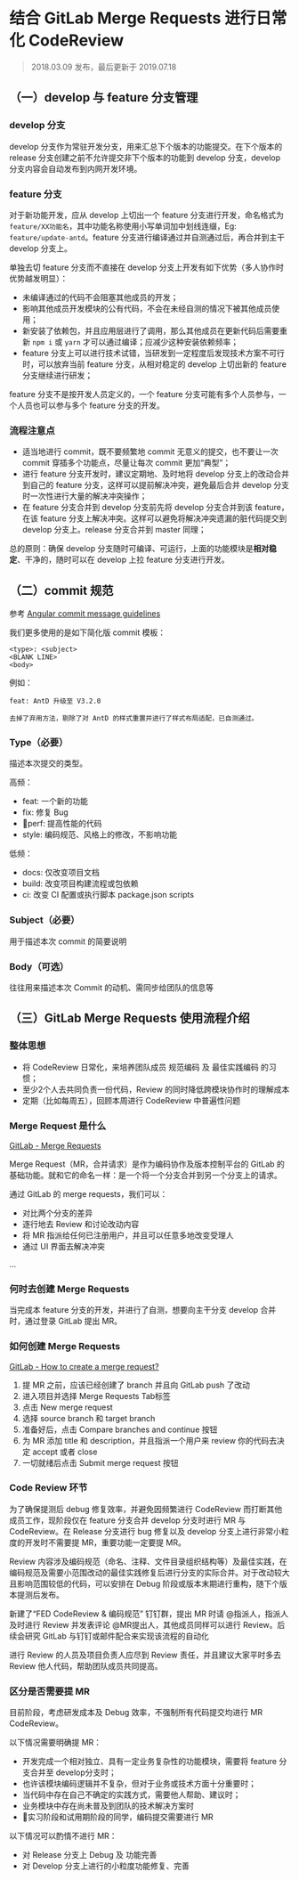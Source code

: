 # 结合 GitLab Merge Requests 进行日常化 CodeReview

> 2018.03.09 发布，最后更新于 2019.07.18

## （一）develop 与 feature 分支管理

### develop 分支

develop 分支作为常驻开发分支，用来汇总下个版本的功能提交。在下个版本的 release 分支创建之前不允许提交非下个版本的功能到 develop 分支，develop 分支内容会自动发布到内网开发环境。

### feature 分支

对于新功能开发，应从 develop 上切出一个 feature 分支进行开发，命名格式为 `feature/XX功能名`，其中功能名称使用小写单词加中划线连缀，Eg: `feature/update-antd`。feature 分支进行编译通过并自测通过后，再合并到主干 develop 分支上。

单独去切 feature 分支而不直接在 develop 分支上开发有如下优势（多人协作时优势越发明显）：

* 未编译通过的代码不会阻塞其他成员的开发；
* 影响其他成员开发模块的公有代码，不会在未经自测的情况下被其他成员使用；
* 新安装了依赖包，并且应用层进行了调用，那么其他成员在更新代码后需要重新 `npm i` 或 `yarn` 才可以通过编译；应减少这种安装依赖频率；
* feature 分支上可以进行技术试错，当研发到一定程度后发现技术方案不可行时，可以放弃当前 feature 分支，从相对稳定的 develop 上切出新的 feature 分支继续进行研发；

feature 分支不是按开发人员定义的，一个 feature 分支可能有多个人员参与，一个人员也可以参与多个 feature 分支的开发。

### 流程注意点

* 适当地进行 commit，既不要频繁地 commit 无意义的提交，也不要让一次 commit 穿插多个功能点，尽量让每次 commit 更加“典型”；
* 进行 feature 分支开发时，建议定期地、及时地将 develop 分支上的改动合并到自己的 feature 分支，这样可以提前解决冲突，避免最后合并 develop 分支时一次性进行大量的解决冲突操作；
* 在 feature 分支合并到 develop 分支前先将 develop 分支合并到该 feature，在该 feature 分支上解决冲突。这样可以避免将解决冲突遗漏的脏代码提交到 develop 分支上。release 分支合并到 master 同理；

总的原则：确保 develop 分支随时可编译、可运行，上面的功能模块是**相对稳定**、干净的，随时可以在 develop 上拉 feature 分支进行开发。

## （二）commit 规范

参考 [Angular commit message guidelines](https://github.com/angular/angular/blob/master/CONTRIBUTING.md#-commit-message-guidelines)

我们更多使用的是如下简化版 commit 模板：

```other
<type>: <subject>
<BLANK LINE>
<body>
```

例如：

```other
feat: AntD 升级至 V3.2.0

去掉了弃用方法，剔除了对 AntD 的样式重置并进行了样式布局适配，已自测通过。

```

### Type（必要）

描述本次提交的类型。

高频：

* feat: 一个新的功能
* fix: 修复 Bug
* perf: 提高性能的代码
* style: 编码规范、风格上的修改，不影响功能

低频：

* docs: 仅改变项目文档
* build: 改变项目构建流程或包依赖
* ci: 改变 CI 配置或执行脚本 package.json scripts

### Subject（必要）

用于描述本次 commit 的简要说明

### Body（可选）

往往用来描述本次 Commit 的动机、需同步给团队的信息等

## （三）GitLab Merge Requests 使用流程介绍

### 整体思想

* 将 CodeReview 日常化，来培养团队成员 规范编码 及 最佳实践编码 的习惯；
* 至少2个人去共同负责一份代码，Review 的同时降低跨模块协作时的理解成本
* 定期（比如每周五），回顾本周进行 CodeReview 中普遍性问题

### Merge Request 是什么

[GitLab - Merge Requests](https://docs.gitlab.com/ee/user/project/merge_requests/index.html)

Merge Request（MR，合并请求）是作为编码协作及版本控制平台的 GitLab 的基础功能。就和它的命名一样：是一个将一个分支合并到另一个分支上的请求。

通过 GitLab 的 merge requests，我们可以：

* 对比两个分支的差异
* 逐行地去 Review 和讨论改动内容
* 将 MR 指派给任何已注册用户，并且可以任意多地改变受理人
* 通过 UI 界面去解决冲突

...

### 何时去创建 Merge Requests

当完成本 feature 分支的开发，并进行了自测，想要向主干分支 develop 合并时，通过登录 GitLab 提出 MR。

### 如何创建 Merge Requests

[GitLab - How to create a merge request?](https://docs.gitlab.com/ee/gitlab-basics/add-merge-request.html)

1. 提 MR 之前，应该已经创建了 branch 并且向 GitLab push 了改动
2. 进入项目并选择 Merge Requests Tab标签
3. 点击 New merge request
4. 选择 source branch 和 target branch
5. 准备好后，点击 Compare branches and continue 按钮
6. 为 MR 添加 title 和 description，并且指派一个用户来 review 你的代码去决定 accept 或者 close
7. 一切就绪后点击 Submit merge request 按钮

### Code Review 环节

为了确保提测后 debug 修复效率，并避免因频繁进行 CodeReview 而打断其他成员工作，现阶段仅在 feature 分支合并 develop 分支时进行 MR 与 CodeReview。在 Release 分支进行 bug 修复以及 develop 分支上进行非常小粒度的开发时不需要提 MR，重要功能一定要提 MR。

Review 内容涉及编码规范（命名、注释、文件目录组织结构等）及最佳实践，在编码规范及需要小范围改动的最佳实践修复后进行分支的实际合并。对于改动较大且影响范围较低的代码，可以安排在 Debug 阶段或版本末期进行重构，随下个版本提测后发布。

新建了“FED CodeReview & 编码规范” 钉钉群，提出 MR 时请 @指派人，指派人及时进行 Review 并发表评论 @MR提出人，其他成员同样可以进行 Review。后续会研究 GitLab 与钉钉或邮件配合来实现该流程的自动化

进行 Review 的人员及项目负责人应尽到 Review 责任，并且建议大家平时多去 Review 他人代码，帮助团队成员共同提高。

### 区分是否需要提 MR

目前阶段，考虑研发成本及 Debug 效率，不强制所有代码提交均进行 MR CodeReview。

以下情况需要明确提 MR：

* 开发完成一个相对独立、具有一定业务复杂性的功能模块，需要将 feature 分支合并至 develop分支时；
* 也许该模块编码逻辑并不复杂，但对于业务或技术方面十分重要时；
* 当代码中存在自己不确定的实践方式，需要他人帮助、建议时；
* 业务模块中存在尚未普及到团队的技术解决方案时
* 实习阶段和试用期阶段的同学，编码提交需要进行 MR

以下情况可以酌情不进行 MR：

* 对 Release 分支上 Debug 及 功能完善
* 对 Develop 分支上进行的小粒度功能修复、完善
